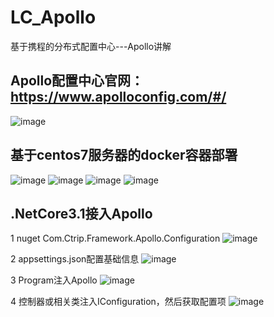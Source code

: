 # LC_Apollo
基于携程的分布式配置中心---Apollo讲解

## Apollo配置中心官网：https://www.apolloconfig.com/#/
![image](https://user-images.githubusercontent.com/26539681/126740704-40a1a9f1-781f-479b-840c-65eb618ab222.png)

## 基于centos7服务器的docker容器部署
![image](https://user-images.githubusercontent.com/26539681/126741218-670a0eb0-6a7c-4662-8483-5269929a7151.png)
![image](https://user-images.githubusercontent.com/26539681/126741332-7ea4d4c6-21f2-44df-9e47-5508eec50c23.png)
![image](https://user-images.githubusercontent.com/26539681/126741392-e28effd4-3bd6-447b-a124-cad4a1a064b2.png)
![image](https://user-images.githubusercontent.com/26539681/126741460-901ef648-e83c-436b-99e9-92f112c8794a.png)

## .NetCore3.1接入Apollo
1 nuget Com.Ctrip.Framework.Apollo.Configuration
![image](https://user-images.githubusercontent.com/26539681/126740784-a4697261-cd8e-4bc4-976a-aef46c8d4a07.png)

2 appsettings.json配置基础信息
![image](https://user-images.githubusercontent.com/26539681/126740829-efdbe695-c980-438f-b209-83f5c2d8f575.png)

3 Program注入Apollo
![image](https://user-images.githubusercontent.com/26539681/126740879-620032d1-b4e4-40e9-8fcf-8fc97647b786.png)

4 控制器或相关类注入IConfiguration，然后获取配置项
![image](https://user-images.githubusercontent.com/26539681/126740954-e1d7eb41-c954-4765-89c6-3407463494d3.png)
